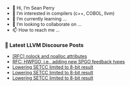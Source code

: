 - 👋 Hi, I’m Sean Perry
- 👀 I’m interested in compilers (c++, COBOL, llvm)
- 🌱 I’m currently learning ...
- 💞️ I’m looking to collaborate on ...
- 📫 How to reach me ...

<!---
s66perry/s66perry is a ✨ special ✨ repository because its `README.md` (this file) appears on your GitHub profile.
You can click the Preview link to take a look at your changes.
--->
### 📕 Latest LLVM Discourse Posts

<!-- DISCOURSE-LLVM:START -->
- [[RFC] nolock and noalloc attributes](https://discourse.llvm.org/t/rfc-nolock-and-noalloc-attributes/76837?page=6#post_109)
- [RFC: HWPGO, i.e., adding new SPGO feedback types](https://discourse.llvm.org/t/rfc-hwpgo-i-e-adding-new-spgo-feedback-types/80582#post_19)
- [Lowering SETCC limited to 8-bit result](https://discourse.llvm.org/t/lowering-setcc-limited-to-8-bit-result/80681#post_5)
- [Lowering SETCC limited to 8-bit result](https://discourse.llvm.org/t/lowering-setcc-limited-to-8-bit-result/80681#post_4)
- [Lowering SETCC limited to 8-bit result](https://discourse.llvm.org/t/lowering-setcc-limited-to-8-bit-result/80681#post_3)
<!-- DISCOURSE-LLVM:END -->
